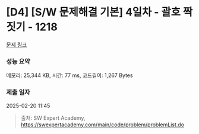 # [D4] [S/W 문제해결 기본] 4일차 - 괄호 짝짓기 - 1218 

[문제 링크](https://swexpertacademy.com/main/code/problem/problemDetail.do?contestProbId=AV14eWb6AAkCFAYD) 

### 성능 요약

메모리: 25,344 KB, 시간: 77 ms, 코드길이: 1,267 Bytes

### 제출 일자

2025-02-20 11:45



> 출처: SW Expert Academy, https://swexpertacademy.com/main/code/problem/problemList.do